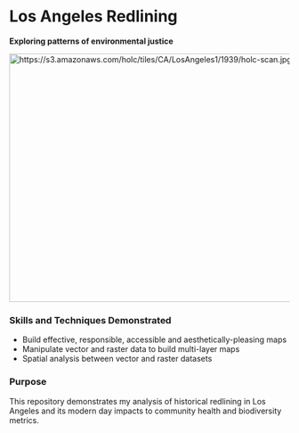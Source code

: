 # Los Angeles Redlining
**Exploring patterns of environmental justice**



<picture>
<img src="https://s3.amazonaws.com/holc/tiles/CA/LosAngeles1/1939/holc-scan.jpg" alt="https://s3.amazonaws.com/holc/tiles/CA/LosAngeles1/1939/holc-scan.jpg" width="756" height="446" class="shrinkToFit">
</picture>

### Skills and Techniques Demonstrated
- Build effective, responsible, accessible and aesthetically-pleasing maps
- Manipulate vector and raster data to build multi-layer maps
- Spatial analysis between vector and raster datasets

### Purpose
This repository demonstrates my analysis of historical redlining in Los Angeles and its modern day impacts to community health and biodiversity metrics.

###
